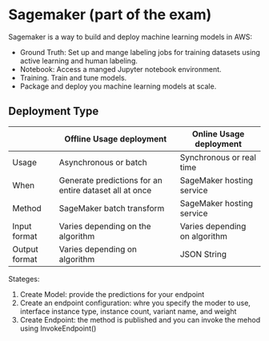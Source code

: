 # Sagemaker (part of the exam)

Sagemaker is a way to build and deploy machine learning models in AWS:

* Ground Truth: Set up and mange labeling jobs for training datasets using active learning and human labeling.
* Notebook: Access a manged Jupyter notebook environment.
* Training. Train and tune models.
* Package and deploy you machine learning models at scale.&#x20;

## Deployment Type&#x20;

&#x20;

|               | Offline Usage deployment                               | Online Usage deployment       |
| ------------- | ------------------------------------------------------ | ----------------------------- |
| Usage         | Asynchronous or batch                                  | Synchronous or real time      |
| When          | Generate predictions for an entire dataset all at once | SageMaker hosting service     |
| Method        | SageMaker batch transform                              | SageMaker hosting service     |
| Input format  | Varies depending on the algorithm                      | Varies depending on algorithm |
| Output format | Varies depending on algorithm                          | JSON String                   |

Stateges:

1. Create Model: provide the predictions for your endpoint
2. Create an endpoint configuration: whre you specify the moder to use, interface instance type, instance count, variant name, and weight&#x20;
3. Create Endpoint: the method is published and you can invoke the mehod using InvokeEndpoint()

